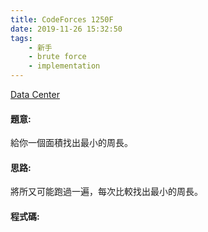 ```yaml
---
title: CodeForces 1250F
date: 2019-11-26 15:32:50
tags:
    - 新手
    - brute force
    - implementation
---
```

[Data Center](http://codeforces.com/problemset/problem/1250/F)


#### 題意:
給你一個面積找出最小的周長。
<!-- more -->
#### 思路:
將所又可能跑過一遍，每次比較找出最小的周長。

#### 程式碼:
<script src="https://gist.github.com/Daviswww/38b3b785990804ed7b59cea69e1bafc8.js"></script>